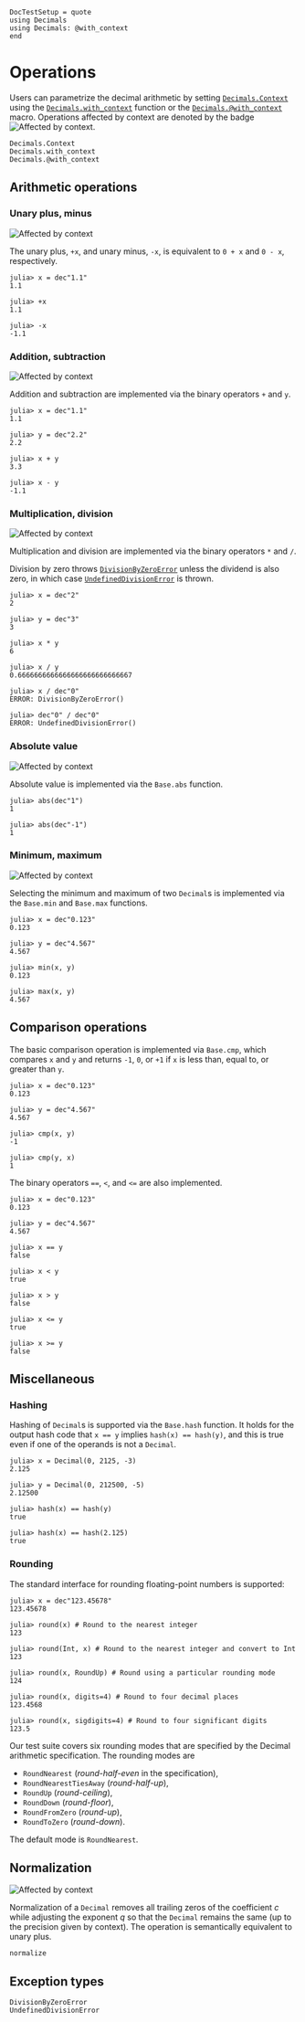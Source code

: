 ```@meta
DocTestSetup = quote
using Decimals
using Decimals: @with_context
end
```

# Operations

Users can parametrize the decimal arithmetic by setting
[`Decimals.Context`](@ref) using the [`Decimals.with_context`](@ref) function
or the [`Decimals.@with_context`](@ref) macro. Operations affected by context
are denoted by the badge ![Affected by
context](https://img.shields.io/badge/ctxt-affected-blue).


```@docs
Decimals.Context
Decimals.with_context
Decimals.@with_context
```

## Arithmetic operations

### Unary plus, minus

![Affected by context](https://img.shields.io/badge/ctxt-affected-blue)

The unary plus, `+x`, and unary minus, `-x`, is equivalent to `0 + x` and
`0 - x`, respectively.

```jldoctest
julia> x = dec"1.1"
1.1

julia> +x
1.1

julia> -x
-1.1
```

### Addition, subtraction

![Affected by context](https://img.shields.io/badge/ctxt-affected-blue)

Addition and subtraction are implemented via the binary operators `+` and `y`.

```jldoctest
julia> x = dec"1.1"
1.1

julia> y = dec"2.2"
2.2

julia> x + y
3.3

julia> x - y
-1.1
```

### Multiplication, division

![Affected by context](https://img.shields.io/badge/ctxt-affected-blue)

Multiplication and division are implemented via the binary operators `*` and
`/`.

Division by zero throws [`DivisionByZeroError`](@ref) unless the dividend is also zero, in which case [`UndefinedDivisionError`](@ref) is thrown.

```jldoctest
julia> x = dec"2"
2

julia> y = dec"3"
3

julia> x * y
6

julia> x / y
0.6666666666666666666666666667

julia> x / dec"0"
ERROR: DivisionByZeroError()

julia> dec"0" / dec"0"
ERROR: UndefinedDivisionError()
```

### Absolute value

![Affected by context](https://img.shields.io/badge/ctxt-affected-blue)

Absolute value is implemented via the `Base.abs` function.

```jldoctest
julia> abs(dec"1")
1

julia> abs(dec"-1")
1
```

### Minimum, maximum

![Affected by context](https://img.shields.io/badge/ctxt-affected-blue)

Selecting the minimum and maximum of two `Decimal`s is implemented via the
`Base.min` and `Base.max` functions.

```jldoctest
julia> x = dec"0.123"
0.123

julia> y = dec"4.567"
4.567

julia> min(x, y)
0.123

julia> max(x, y)
4.567
```

## Comparison operations

The basic comparison operation is implemented via `Base.cmp`, which compares
`x` and `y` and returns `-1`, `0`, or `+1` if `x` is less than, equal to, or
greater than `y`.

```jldoctest
julia> x = dec"0.123"
0.123

julia> y = dec"4.567"
4.567

julia> cmp(x, y)
-1

julia> cmp(y, x)
1
```

The binary operators `==`, `<`, and `<=` are also implemented.

```jldoctest
julia> x = dec"0.123"
0.123

julia> y = dec"4.567"
4.567

julia> x == y
false

julia> x < y
true

julia> x > y
false

julia> x <= y
true

julia> x >= y
false
```

## Miscellaneous

### Hashing

Hashing of `Decimal`s is supported via the `Base.hash` function. It holds for
the output hash code that `x == y` implies `hash(x) == hash(y)`, and this is
true even if one of the operands is not a `Decimal`.

```jldoctest
julia> x = Decimal(0, 2125, -3)
2.125

julia> y = Decimal(0, 212500, -5)
2.12500

julia> hash(x) == hash(y)
true

julia> hash(x) == hash(2.125)
true
```

### Rounding

The standard interface for rounding floating-point numbers is supported:
```jldoctest
julia> x = dec"123.45678"
123.45678

julia> round(x) # Round to the nearest integer
123

julia> round(Int, x) # Round to the nearest integer and convert to Int
123

julia> round(x, RoundUp) # Round using a particular rounding mode
124

julia> round(x, digits=4) # Round to four decimal places
123.4568

julia> round(x, sigdigits=4) # Round to four significant digits
123.5
```

Our test suite covers six rounding modes that are specified by the Decimal
arithmetic specification.  The rounding modes are

  - `RoundNearest` (*round-half-even* in the specification),
  - `RoundNearestTiesAway` (*round-half-up*),
  - `RoundUp` (*round-ceiling*),
  - `RoundDown` (*round-floor*),
  - `RoundFromZero` (*round-up*),
  - `RoundToZero` (*round-down*).

The default mode is `RoundNearest`.

## Normalization

![Affected by context](https://img.shields.io/badge/ctxt-affected-blue)

Normalization of a `Decimal` removes all trailing zeros of the coefficient $c$
while adjusting the exponent $q$ so that the `Decimal` remains the same (up to
the precision given by context). The operation is semantically equivalent to
unary plus.

```@docs
normalize
```

## Exception types

```@docs
DivisionByZeroError
UndefinedDivisionError
```
